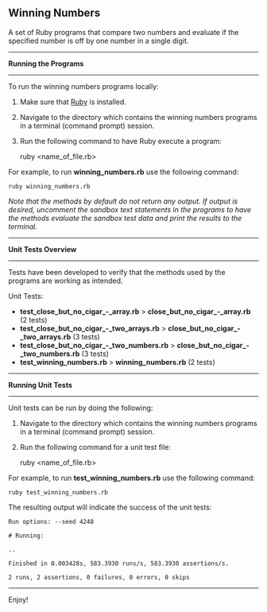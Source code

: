 ## Winning Numbers ##

A set of Ruby programs that compare two numbers and evaluate if the specified number is off by one number in a single digit.

----------

**Running the Programs**

----------

To run the winning numbers programs locally:

1. Make sure that [Ruby](https://www.ruby-lang.org/en/documentation/installation/) is installed.
2. Navigate to the directory which contains the winning numbers programs in a terminal (command prompt) session.
3. Run the following command to have Ruby execute a program:

	ruby <name\_of_file.rb>

For example, to run **winning_numbers.rb** use the following command:

	ruby winning_numbers.rb

*Note that the methods by default do not return any output.  If output is desired, uncomment the sandbox text statements in the programs to have the methods evaluate the sandbox test data and print the results to the terminal.*

----------

**Unit Tests Overview**

----------

Tests have been developed to verify that the methods used by the programs are working as intended.

Unit Tests:

- **test\_close\_but\_no\_cigar\_-\_array.rb** > **close\_but\_no\_cigar\_-\_array.rb** (2 tests) 
- **test\_close\_but\_no\_cigar\_-\_two\_arrays.rb** > **close\_but\_no\_cigar\_-\_two\_arrays.rb** (3 tests) 
- **test\_close\_but\_no\_cigar\_-\_two\_numbers.rb** > **close\_but\_no\_cigar\_-\_two\_numbers.rb** (3 tests)
- **test\_winning\_numbers.rb** > **winning_numbers.rb** (2 tests)

----------

**Running Unit Tests**

----------

Unit tests can be run by doing the following:

1. Navigate to the directory which contains the winning numbers programs in a terminal (command prompt) session.
2. Run the following command for a unit test file:<br>

    ruby <name\_of_file.rb>

For example, to run **test\_winning_numbers.rb** use the following command:

	ruby test_winning_numbers.rb

The resulting output will indicate the success of the unit tests:

	Run options: --seed 4248

	# Running:

	..

	Finished in 0.003428s, 583.3930 runs/s, 583.3930 assertions/s.

	2 runs, 2 assertions, 0 failures, 0 errors, 0 skips

----------

Enjoy!
